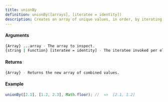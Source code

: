 ```yaml
---
title: unionBy
definition: unionBy([arrays], [iteratee = identity])
description: Creates an array of unique values, in order, by iterating over all elements of all the given arrays, and returning the unique elements by using an iteratee function to extract a value for comparison.
---
```



#### Arguments


```bash
{Array} ...array - The array to inspect.
{string | Function} [iteratee = identity] - The iteratee invoked per element.
```


#### Returns


```bash
{Array} - Returns the new array of combined values.
```


#### Example


```ts
unionBy([2.1], [1.2, 2.3], Math.floor); //  =>  [2.1, 1.2]
```